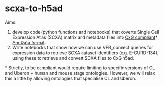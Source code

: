 # scxa-to-h5ad

Aims: 
1. develop code (python functions and notebooks) that coverts Single Cell Expression Atlas (SCXA) matrix and metadata files into [CxG compliant](https://github.com/chanzuckerberg/single-cell-curation/tree/main/schema)* [AnnData format](https://anndata.readthedocs.io/en/latest/generated/anndata.AnnData.html).
2. Write notebooks that show how we can use VFB_connect queries for expression data to retrieve SCXA dataset identifiers (e.g. E-CURD-134), using these to retrieve and convert SCXA files to CxG h5ad. 

\* Strictly, to be compliant would require limiting to specific versions of CL and Uberon + human and mouse stage ontologies. However, we will relax this a little by allowing ontologies that specialise CL and Uberon.


